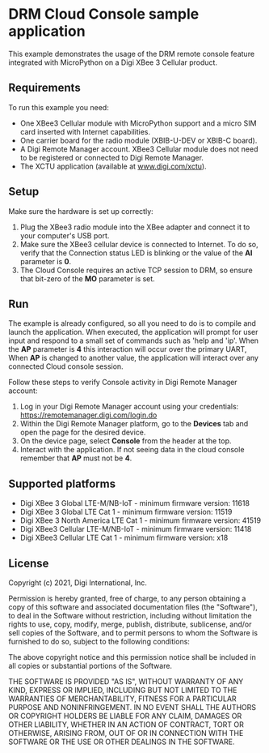 DRM Cloud Console sample application
====================================

This example demonstrates the usage of the DRM remote console feature
integrated with MicroPython on a Digi XBee 3 Cellular product.

Requirements
------------

To run this example you need:

* One XBee3 Cellular module with MicroPython support and a micro SIM card
  inserted with Internet capabilities.
* One carrier board for the radio module (XBIB-U-DEV or XBIB-C board).
* A Digi Remote Manager account. XBee3 Cellular module does not need to be
  registered or connected to Digi Remote Manager.
* The XCTU application (available at www.digi.com/xctu).

Setup
-----

Make sure the hardware is set up correctly:

1. Plug the XBee3 radio module into the XBee adapter and connect it to your
   computer's USB port.
2. Make sure the XBee3 cellular device is connected to Internet. To do so,
   verify that the Connection status LED is blinking or the value of the
   **AI** parameter is **0**.
3. The Cloud Console requires an active TCP session to DRM, so ensure
   that bit-zero of the **MO** parameter is set.

Run
---

The example is already configured, so all you need to do is to compile
and launch the application. When executed, the application will prompt
for user input and respond to a small set of commands such as 'help
and 'ip'.  When the **AP** parameter is **4** this interaction will
occur over the primary UART, When **AP** is changed to another value,
the application will interact over any connected Cloud console session.

Follow these steps to verify Console activity in Digi Remote
Manager account:

1. Log in your Digi Remote Manager account using your credentials:
   https://remotemanager.digi.com/login.do
2. Within the Digi Remote Manager platform, go to the **Devices** tab
   and open the page for the desired device.
3. On the device page, select **Console** from the header at the top.
4. Interact with the application. If not seeing data in the cloud
   console remember that **AP** must not be **4**.

Supported platforms
-------------------

* Digi XBee 3 Global LTE-M/NB-IoT - minimum firmware version: 11618
* Digi XBee 3 Global LTE Cat 1 - minimum firmware version: 11519
* Digi XBee 3 North America LTE Cat 1 - minimum firmware version: 41519
* Digi XBee3 Cellular LTE-M/NB-IoT - minimum firmware version: 11418
* Digi XBee3 Cellular LTE Cat 1 - minimum firmware version: x18

License
-------

Copyright (c) 2021, Digi International, Inc.

Permission is hereby granted, free of charge, to any person obtaining a copy
of this software and associated documentation files (the "Software"), to deal
in the Software without restriction, including without limitation the rights
to use, copy, modify, merge, publish, distribute, sublicense, and/or sell
copies of the Software, and to permit persons to whom the Software is
furnished to do so, subject to the following conditions:

The above copyright notice and this permission notice shall be included in all
copies or substantial portions of the Software.

THE SOFTWARE IS PROVIDED "AS IS", WITHOUT WARRANTY OF ANY KIND, EXPRESS OR
IMPLIED, INCLUDING BUT NOT LIMITED TO THE WARRANTIES OF MERCHANTABILITY,
FITNESS FOR A PARTICULAR PURPOSE AND NONINFRINGEMENT. IN NO EVENT SHALL THE
AUTHORS OR COPYRIGHT HOLDERS BE LIABLE FOR ANY CLAIM, DAMAGES OR OTHER
LIABILITY, WHETHER IN AN ACTION OF CONTRACT, TORT OR OTHERWISE, ARISING FROM,
OUT OF OR IN CONNECTION WITH THE SOFTWARE OR THE USE OR OTHER DEALINGS IN THE
SOFTWARE.
